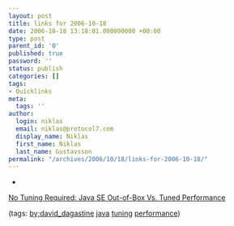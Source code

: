 ```yaml
---
layout: post
title: links for 2006-10-18
date: 2006-10-18 13:18:01.000000000 +00:00
type: post
parent_id: '0'
published: true
password: ''
status: publish
categories: []
tags:
- Quicklinks
meta:
  tags: ''
author:
  login: niklas
  email: niklas@protocol7.com
  display_name: Niklas
  first_name: Niklas
  last_name: Gustavsson
permalink: "/archives/2006/10/18/links-for-2006-10-18/"
---
```

- 
[No Tuning Required: Java SE Out-of-Box Vs. Tuned Performance](http://blogs.sun.com/dagastine/entry/no_tuning_required_java_se)

(tags: [by;david\_dagastine](http://del.icio.us/protocol7/by;david_dagastine) [java](http://del.icio.us/protocol7/java) [tuning](http://del.icio.us/protocol7/tuning) [performance](http://del.icio.us/protocol7/performance))
